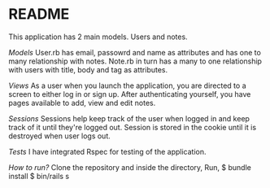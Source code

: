 # README

This application has 2 main models. Users and notes.

*Models*
User.rb has email, passowrd and name as attributes and has one to many relationship with notes.
Note.rb in turn has a many to one relationship with users with title, body and tag as attributes.

*Views*
As a user when you launch the application, you are directed to a screen to either log in or sign up.
After authenticating yourself, you have pages available to add, view and edit notes.

*Sessions*
Sessions help keep track of the user when logged in and keep track of it until they're logged out.
Session is stored in the cookie until it is destroyed when user logs out.

*Tests*
I have integrated Rspec for testing of the application.

*How to run?*
Clone the repository and inside the directory,
Run, $ bundle install
     $ bin/rails s
     

